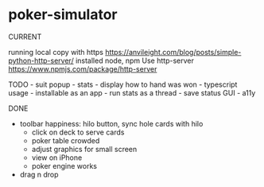# poker-simulator

CURRENT

running local copy with https
https://anvileight.com/blog/posts/simple-python-http-server/
installed node, npm
Use http-server
https://www.npmjs.com/package/http-server

TODO
	- suit popup
	- stats
		- display how to hand was won
	- typescript usage
	- installable as an app
	- run stats as a thread
	- save status GUI
	- a11y

DONE
  - toolbar happiness: hilo button, sync hole cards with hilo
	- click on deck to serve cards
	- poker table crowded
	- adjust graphics for small screen
	- view on iPhone
	- poker engine works
  - drag n drop